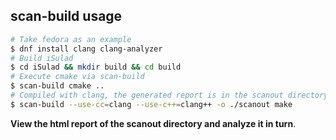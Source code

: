## scan-build usage

```bash
# Take fedora as an example
$ dnf install clang clang-analyzer
# Build iSulad
$ cd iSulad && mkdir build && cd build
# Execute cmake via scan-build
$ scan-build cmake ..
# Compiled with clang, the generated report is in the scanout directory
$ scan-build --use-cc=clang --use-c++=clang++ -o ./scanout make
```

**View the html report of the scanout directory and analyze it in turn**.

